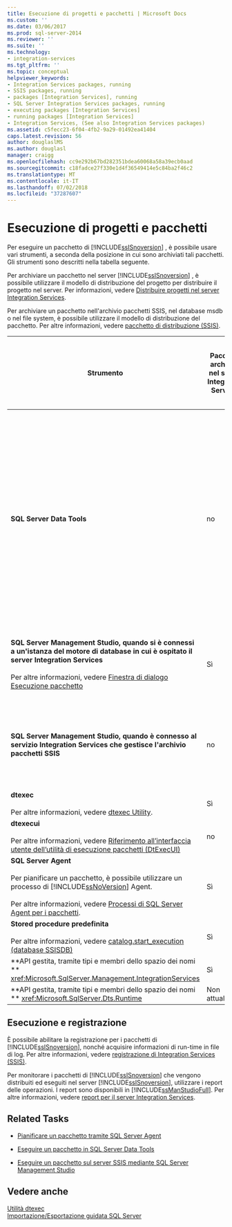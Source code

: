 ```yaml
---
title: Esecuzione di progetti e pacchetti | Microsoft Docs
ms.custom: ''
ms.date: 03/06/2017
ms.prod: sql-server-2014
ms.reviewer: ''
ms.suite: ''
ms.technology:
- integration-services
ms.tgt_pltfrm: ''
ms.topic: conceptual
helpviewer_keywords:
- Integration Services packages, running
- SSIS packages, running
- packages [Integration Services], running
- SQL Server Integration Services packages, running
- executing packages [Integration Services]
- running packages [Integration Services]
- Integration Services, (See also Integration Services packages)
ms.assetid: c5fecc23-6f04-4fb2-9a29-01492ea41404
caps.latest.revision: 56
author: douglaslMS
ms.author: douglasl
manager: craigg
ms.openlocfilehash: cc9e292b67bd282351bdea60068a58a39ecb0aad
ms.sourcegitcommit: c18fadce27f330e1d4f36549414e5c84ba2f46c2
ms.translationtype: MT
ms.contentlocale: it-IT
ms.lasthandoff: 07/02/2018
ms.locfileid: "37287607"
---
```

# <a name="execution-of-projects-and-packages"></a>Esecuzione di progetti e pacchetti
  Per eseguire un pacchetto di [!INCLUDE[ssISnoversion](../../includes/ssisnoversion-md.md)] , è possibile usare vari strumenti, a seconda della posizione in cui sono archiviati tali pacchetti. Gli strumenti sono descritti nella tabella seguente.  
  
 Per archiviare un pacchetto nel server [!INCLUDE[ssISnoversion](../../includes/ssisnoversion-md.md)] , è possibile utilizzare il modello di distribuzione del progetto per distribuire il progetto nel server. Per informazioni, vedere [Distribuire progetti nel server Integration Services](../deploy-projects-to-integration-services-server.md).  
  
 Per archiviare un pacchetto nell'archivio pacchetti SSIS, nel database msdb o nel file system, è possibile utilizzare il modello di distribuzione del pacchetto. Per altre informazioni, vedere [pacchetto di distribuzione &#40;SSIS&#41;](legacy-package-deployment-ssis.md).  
  
|Strumento|Pacchetti archiviati nel server Integration Services|Pacchetti archiviati nell'archivio pacchetti SSIS o nel database msdb|Pacchetti archiviati nel file system, all'esterno del percorso che fa parte dell'archivio pacchetti SSIS|  
|----------|-----------------------------------------------------------------|--------------------------------------------------------------------------------|-----------------------------------------------------------------------------------------------------------------|  
|**SQL Server Data Tools**|no|no<br /><br /> È tuttavia possibile aggiungere un pacchetto esistente a un progetto dall'archivio pacchetti di [!INCLUDE[ssIS](../../includes/ssis-md.md)] , in cui è incluso il database msdb. L'aggiunta di un pacchetto esistente al progetto comporta la creazione di una copia locale del pacchetto nel file system.|Sì|  
|**SQL Server Management Studio, quando si è connessi a un'istanza del motore di database in cui è ospitato il server Integration Services**<br /><br /> Per altre informazioni, vedere [Finestra di dialogo Esecuzione pacchetto](../execute-package-dialog-box.md)|Sì|no<br /><br /> È tuttavia possibile importare un pacchetto nel server da questi percorsi.|no<br /><br /> È tuttavia possibile importare un pacchetto nel server dal file system.|  
|**SQL Server Management Studio, quando è connesso al servizio Integration Services che gestisce l'archivio pacchetti SSIS**|no|Sì|no<br /><br /> È tuttavia possibile importare un pacchetto nell'archivio pacchetti di [!INCLUDE[ssIS](../../includes/ssis-md.md)] dal file system.|  
|**dtexec**<br /><br /> Per altre informazioni, vedere [dtexec Utility](dtexec-utility.md).|Sì|Sì|Sì|  
|**dtexecui**<br /><br /> Per altre informazioni, vedere [Riferimento all’interfaccia utente dell’utilità di esecuzione pacchetti &#40;DtExecUI&#41;](execute-package-utility-dtexecui-ui-reference.md)|no|Sì|Sì|  
|**SQL Server Agent**<br /><br /> Per pianificare un pacchetto, è possibile utilizzare un processo di [!INCLUDE[ssNoVersion](../../includes/ssnoversion-md.md)] Agent.<br /><br /> Per altre informazioni, vedere [Processi di SQL Server Agent per i pacchetti](sql-server-agent-jobs-for-packages.md).|Sì|Sì|Sì|  
|**Stored procedure predefinita**<br /><br /> Per altre informazioni, vedere [catalog.start_execution &#40;database SSISDB&#41;](/sql/integration-services/system-stored-procedures/catalog-start-execution-ssisdb-database)|Sì|no|no|  
|**API gestita, tramite tipi e membri dello spazio dei nomi ** <xref:Microsoft.SqlServer.Management.IntegrationServices>|Sì|no|no|  
|**API gestita, tramite tipi e membri dello spazio dei nomi ** <xref:Microsoft.SqlServer.Dts.Runtime>|Non attualmente|Sì|Sì|  
  
## <a name="execution-and-logging"></a>Esecuzione e registrazione  
 È possibile abilitare la registrazione per i pacchetti di [!INCLUDE[ssISnoversion](../../includes/ssisnoversion-md.md)], nonché acquisire informazioni di run-time in file di log. Per altre informazioni, vedere [registrazione di Integration Services &#40;SSIS&#41;](../performance/integration-services-ssis-logging.md).  
  
 Per monitorare i pacchetti di [!INCLUDE[ssISnoversion](../../includes/ssisnoversion-md.md)] che vengono distribuiti ed eseguiti nel server [!INCLUDE[ssISnoversion](../../includes/ssisnoversion-md.md)], utilizzare i report delle operazioni. I report sono disponibili in [!INCLUDE[ssManStudioFull](../../includes/ssmanstudiofull-md.md)]. Per altre informazioni, vedere [report per il server Integration Services](../reports-for-the-integration-services-server.md).  
  
## <a name="related-tasks"></a>Related Tasks  
  
-   [Pianificare un pacchetto tramite SQL Server Agent](../schedule-a-package-by-using-sql-server-agent.md)  
  
-   [Eseguire un pacchetto in SQL Server Data Tools](../run-a-package-in-sql-server-data-tools.md)  
  
-   [Eseguire un pacchetto sul server SSIS mediante SQL Server Management Studio](../run-a-package-on-the-ssis-server-using-sql-server-management-studio.md)  
  
## <a name="see-also"></a>Vedere anche  
 [Utilità dtexec](dtexec-utility.md)   
 [Importazione/Esportazione guidata SQL Server](../import-export-data/import-and-export-data-with-the-sql-server-import-and-export-wizard.md)  
  
  
